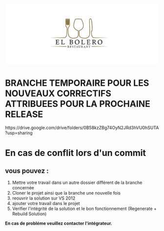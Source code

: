 ![Screenshot](logo.png)
<h1> BRANCHE TEMPORAIRE POUR LES NOUVEAUX CORRECTIFS ATTRIBUEES POUR LA PROCHAINE RELEASE</h1>
https://drive.google.com/drive/folders/0B58kzZBg74OyN2JRd3hVU0hSUTA?usp=sharing

<h1> En cas de conflit lors d'un commit</h1>
<h2> vous pouvez : </h2>
<ol> <li> Mettre votre travail dans un autre dossier différent de la branche concernée </li>
 <li> Cloner le projet ainsi que la branche une nouvelle fois </li>
 <li> reouvrir la solution sur VS 2012 </li>
 <li>ajouter votre travail dans le projet </li>
 <li> Verifier l'intégrité de la solution et le bon fonctionnement (Regenerate + Rebuild Solution) </li>
 </ol>
<b>En cas de probléme veuillez contacter l'intégrateur.</b>
